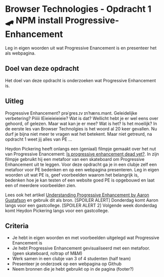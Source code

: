 # Browser Technologies - Opdracht 1 🛹 NPM install Progressive-Enhancement

Leg in eigen woorden uit wat Progressive Enancement is en presenteer het als webpagina.

## Doel van deze opdracht

Het doel van deze opdracht is onderzoeken wat Progressive Enhancement is.

## Uitleg

Progressive Enhancement? prəˈɡres.ɪv ɪnˈhæns.mənt. Geleidelijke verbetering? Piiiii IEieieieieieie? Wat is dat? Wellicht hebt je er wel eens over gehoord, of gelezen. Maar wat kan je er mee? Wat is het? Is het moeilijk? In de eerste les van Browser Technolgies is het woord al 20 keer gevallen. Nu durf je bijna niet meer te vragen wat het betekent. Maar niet getreurd, na opdracht 1 weet jij alles van PE ...

Heydon Pickering heeft onlangs een (geniaal) filmpje gemaakt over het nut van Progressive Enancement: [Is progressive enhancement dead yet?](https://briefs.video/videos/is-progressive-enhancement-dead-yet/). In zijn filmpje gebruikt hij een metafoor van een skateboard om Progressive Enhancement uit te leggen. Voor deze opdracht ga je in een clubje zelf een metafoor voor PE bedenken en op een webpagina presenteren. Leg in eigen woorden uit wat PE is, geef voorbeelden waarom het belangrijk is, bedenken hoe je kan testen of een website goed PE is opgebouwd en laat een of meerdere voorbeelden zien.

Lees ook het artikel [Understanding Progressive Enhancement by Aaron Gustafson](https://alistapart.com/article/understandingprogressiveenhancement) en gebruik dit als bron. [SPOILER ALERT] Donderdag komt Aaron langs voor een gastcollege. [SPOILER ALERT 2] Volgende week donderdag komt Heydon Pickering langs voor een gastcollege.


## Criteria

- Je hebt in eigen woorden en met voorbeelden uitgelegd wat Progressive Enancement is
- Je hebt Progressive Enhancement gevisualiseerd met een metafoor. (geen skateboard, roltrap of M&M)
- Werk samen in een clubje van 3 of 4 studenten (half team)
- Presenteer je onderzoek op een webpagina op Github
- Neem bronnen die je hebt gebruikt op in de pagina (footer?)
